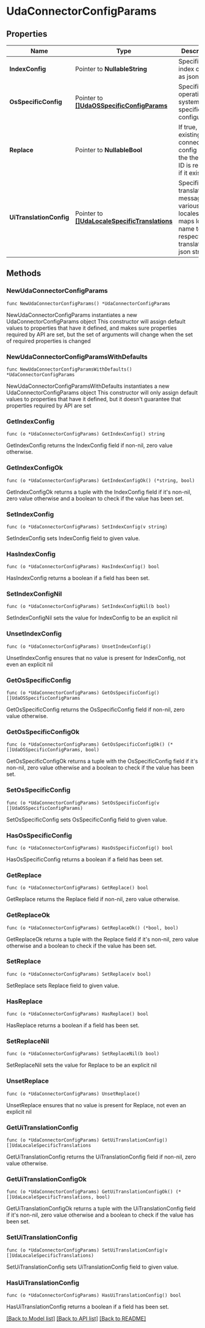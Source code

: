 # UdaConnectorConfigParams

## Properties

Name | Type | Description | Notes
------------ | ------------- | ------------- | -------------
**IndexConfig** | Pointer to **NullableString** | Specifies the index config as json string. | [optional] 
**OsSpecificConfig** | Pointer to [**[]UdaOSSpecificConfigParams**](UdaOSSpecificConfigParams.md) | Specifies operating system specific configuration. | [optional] 
**Replace** | Pointer to **NullableBool** | If true, any existing connector config with the the same ID is replaced if it exists. | [optional] 
**UiTranslationConfig** | Pointer to [**[]UdaLocaleSpecificTranslations**](UdaLocaleSpecificTranslations.md) | Specifies the translation messages for various locales. It maps locale name to their respective translation json strings. | [optional] 

## Methods

### NewUdaConnectorConfigParams

`func NewUdaConnectorConfigParams() *UdaConnectorConfigParams`

NewUdaConnectorConfigParams instantiates a new UdaConnectorConfigParams object
This constructor will assign default values to properties that have it defined,
and makes sure properties required by API are set, but the set of arguments
will change when the set of required properties is changed

### NewUdaConnectorConfigParamsWithDefaults

`func NewUdaConnectorConfigParamsWithDefaults() *UdaConnectorConfigParams`

NewUdaConnectorConfigParamsWithDefaults instantiates a new UdaConnectorConfigParams object
This constructor will only assign default values to properties that have it defined,
but it doesn't guarantee that properties required by API are set

### GetIndexConfig

`func (o *UdaConnectorConfigParams) GetIndexConfig() string`

GetIndexConfig returns the IndexConfig field if non-nil, zero value otherwise.

### GetIndexConfigOk

`func (o *UdaConnectorConfigParams) GetIndexConfigOk() (*string, bool)`

GetIndexConfigOk returns a tuple with the IndexConfig field if it's non-nil, zero value otherwise
and a boolean to check if the value has been set.

### SetIndexConfig

`func (o *UdaConnectorConfigParams) SetIndexConfig(v string)`

SetIndexConfig sets IndexConfig field to given value.

### HasIndexConfig

`func (o *UdaConnectorConfigParams) HasIndexConfig() bool`

HasIndexConfig returns a boolean if a field has been set.

### SetIndexConfigNil

`func (o *UdaConnectorConfigParams) SetIndexConfigNil(b bool)`

 SetIndexConfigNil sets the value for IndexConfig to be an explicit nil

### UnsetIndexConfig
`func (o *UdaConnectorConfigParams) UnsetIndexConfig()`

UnsetIndexConfig ensures that no value is present for IndexConfig, not even an explicit nil
### GetOsSpecificConfig

`func (o *UdaConnectorConfigParams) GetOsSpecificConfig() []UdaOSSpecificConfigParams`

GetOsSpecificConfig returns the OsSpecificConfig field if non-nil, zero value otherwise.

### GetOsSpecificConfigOk

`func (o *UdaConnectorConfigParams) GetOsSpecificConfigOk() (*[]UdaOSSpecificConfigParams, bool)`

GetOsSpecificConfigOk returns a tuple with the OsSpecificConfig field if it's non-nil, zero value otherwise
and a boolean to check if the value has been set.

### SetOsSpecificConfig

`func (o *UdaConnectorConfigParams) SetOsSpecificConfig(v []UdaOSSpecificConfigParams)`

SetOsSpecificConfig sets OsSpecificConfig field to given value.

### HasOsSpecificConfig

`func (o *UdaConnectorConfigParams) HasOsSpecificConfig() bool`

HasOsSpecificConfig returns a boolean if a field has been set.

### GetReplace

`func (o *UdaConnectorConfigParams) GetReplace() bool`

GetReplace returns the Replace field if non-nil, zero value otherwise.

### GetReplaceOk

`func (o *UdaConnectorConfigParams) GetReplaceOk() (*bool, bool)`

GetReplaceOk returns a tuple with the Replace field if it's non-nil, zero value otherwise
and a boolean to check if the value has been set.

### SetReplace

`func (o *UdaConnectorConfigParams) SetReplace(v bool)`

SetReplace sets Replace field to given value.

### HasReplace

`func (o *UdaConnectorConfigParams) HasReplace() bool`

HasReplace returns a boolean if a field has been set.

### SetReplaceNil

`func (o *UdaConnectorConfigParams) SetReplaceNil(b bool)`

 SetReplaceNil sets the value for Replace to be an explicit nil

### UnsetReplace
`func (o *UdaConnectorConfigParams) UnsetReplace()`

UnsetReplace ensures that no value is present for Replace, not even an explicit nil
### GetUiTranslationConfig

`func (o *UdaConnectorConfigParams) GetUiTranslationConfig() []UdaLocaleSpecificTranslations`

GetUiTranslationConfig returns the UiTranslationConfig field if non-nil, zero value otherwise.

### GetUiTranslationConfigOk

`func (o *UdaConnectorConfigParams) GetUiTranslationConfigOk() (*[]UdaLocaleSpecificTranslations, bool)`

GetUiTranslationConfigOk returns a tuple with the UiTranslationConfig field if it's non-nil, zero value otherwise
and a boolean to check if the value has been set.

### SetUiTranslationConfig

`func (o *UdaConnectorConfigParams) SetUiTranslationConfig(v []UdaLocaleSpecificTranslations)`

SetUiTranslationConfig sets UiTranslationConfig field to given value.

### HasUiTranslationConfig

`func (o *UdaConnectorConfigParams) HasUiTranslationConfig() bool`

HasUiTranslationConfig returns a boolean if a field has been set.


[[Back to Model list]](../README.md#documentation-for-models) [[Back to API list]](../README.md#documentation-for-api-endpoints) [[Back to README]](../README.md)


